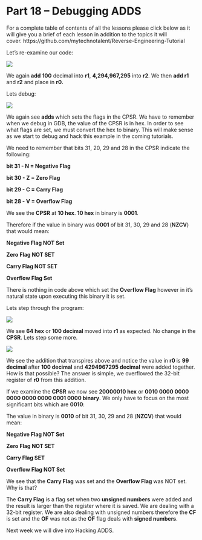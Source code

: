 <h1>Part 18 – Debugging ADDS</h1><p>For a complete table of contents of all the lessons please click below as it will give you a brief of each lesson in addition to the topics it will cover. https://github.com/mytechnotalent/Reverse-Engineering-Tutorial</p><p>Let’s re-examine our code:</p><div class="slate-resizable-image-embed slate-image-embed__resize-full-width"><img src="https://media-exp1.licdn.com/dms/image/C4E12AQEp6bZuV-CIqA/article-inline_image-shrink_1000_1488/0/1520230639459?e=1614211200&amp;v=beta&amp;t=p-e2wCJx6Dp9IIHZUABhcXu3tYY1RVUUN0SN9HgG33M"/></div><p>We again <strong>add</strong> <strong>100</strong> decimal into <strong>r1</strong>, <strong>4,294,967,295</strong> into <strong>r2</strong>. We then <strong>add r1</strong> and <strong>r2</strong> and place in <strong>r0.</strong></p><p>Lets debug:</p><div class="slate-resizable-image-embed slate-image-embed__resize-full-width"><img src="https://media-exp1.licdn.com/dms/image/C4E12AQHhMjLWYNsk-A/article-inline_image-shrink_1000_1488/0/1520149414710?e=1614211200&amp;v=beta&amp;t=JGkOkDQ5VJ5hkmKcJ9gYbAlh_MV-MiH4cMqqGBoRLzg"/></div><p>We again see <strong>adds </strong>which sets the flags in the CPSR. We have to remember when we debug in GDB, the value of the CPSR is in hex. In order to see what flags are set, we must convert the hex to binary. This will make sense as we start to debug and hack this example in the coming tutorials.</p><p>We need to remember that bits 31, 20, 29 and 28 in the CPSR indicate the following:</p><p><strong>bit 31 - N = Negative Flag</strong></p><p><strong>bit 30 - Z = Zero Flag</strong></p><p><strong>bit 29 - C = Carry Flag</strong></p><p><strong>bit 28 - V = Overflow Flag</strong></p><p>We see the <strong>CPSR</strong> at <strong>10 hex</strong>. <strong>10 hex</strong> in binary is <strong>0001</strong>.</p><p>Therefore if the value in binary was <strong>0001</strong> of bit 31, 30, 29 and 28 (<strong>NZCV</strong>) that would mean:</p><p><strong>Negative Flag NOT Set</strong></p><p><strong>Zero Flag NOT SET</strong></p><p><strong>Carry Flag NOT SET</strong></p><p><strong>Overflow Flag Set </strong></p><p>There is nothing in code above which set the <strong>Overflow Flag</strong> however in it’s natural state upon executing this binary it is set.</p><p>Lets step through the program:</p><div class="slate-resizable-image-embed slate-image-embed__resize-middle"><img src="https://media-exp1.licdn.com/dms/image/C4E12AQHOCMLh0ihJfQ/article-inline_image-shrink_1000_1488/0/1520609481159?e=1614211200&amp;v=beta&amp;t=mgPAVlG2EYL2CPnWAKfDLzdT-WDXzPUDPdjWQIgLu5c"/></div><p>We see <strong>64 hex</strong> or <strong>100 decimal </strong>moved into <strong>r1</strong> as expected. No change in the <strong>CPSR</strong>. Lets step some more.</p><div class="slate-resizable-image-embed slate-image-embed__resize-middle"><img src="https://media-exp1.licdn.com/dms/image/C4E12AQG_Qy-xMKNKTQ/article-inline_image-shrink_1000_1488/0/1520042941149?e=1614211200&amp;v=beta&amp;t=YDzRxFgnE36cG7ViruMt4qSzUDbBJrVc8g6o4NUhCPg"/></div><p>We see the addition that transpires above and notice the value in <strong>r0 </strong>is <strong>99 decimal</strong> after <strong>100 decimal</strong> and <strong>4294967295 decimal</strong> were added together. How is that possible? The answer is simple, we overflowed the 32-bit register of <strong>r0</strong> from this addition.</p><p>If we examine the <strong>CPSR</strong> we now see <strong>20000010 hex</strong> or <strong>0010 0000 0000 0000 0000 0000 0001 0000 binary</strong>. We only have to focus on the most significant bits which are <strong>0010</strong>:</p><p>The value in binary is <strong>0010</strong> of bit 31, 30, 29 and 28 (<strong>NZCV</strong>) that would mean:</p><p><strong>Negative Flag NOT Set</strong></p><p><strong>Zero Flag NOT SET</strong></p><p><strong>Carry Flag SET</strong></p><p><strong>Overflow Flag NOT Set</strong></p><p>We see that the <strong>Carry Flag</strong> was set and the <strong>Overflow Flag </strong>was NOT set. Why is that?</p><p>The <strong>Carry Flag</strong> is a flag set when two <strong>unsigned numbers</strong> were added and the result is larger than the register where it is saved. We are dealing with a 32-bit register. We are also dealing with unsigned numbers therefore the <strong>CF</strong> is set and the <strong>OF</strong> was not as the <strong>OF</strong> flag deals with <strong>signed numbers</strong>.</p><p>Next week we will dive into Hacking ADDS.</p>